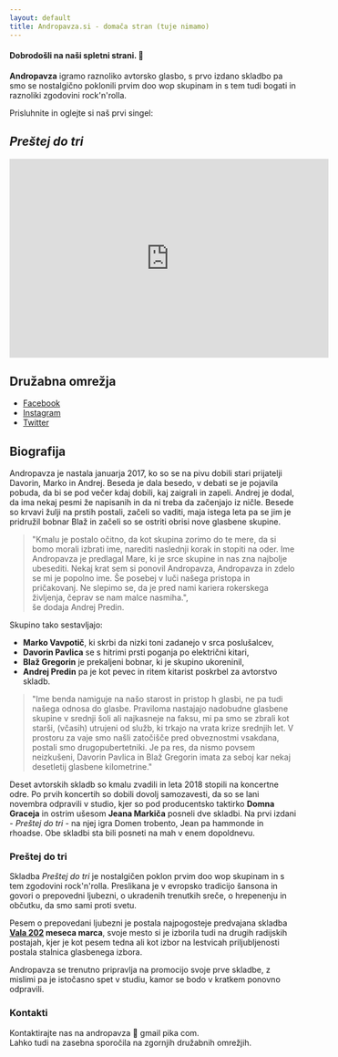 ```yaml
---
layout: default
title: Andropavza.si - domača stran (tuje nimamo)
---
```

#### Dobrodošli na naši spletni strani. 👋

**Andropavza** igramo raznoliko avtorsko glasbo, s prvo izdano skladbo pa smo se nostalgično poklonili prvim doo wop skupinam in s tem tudi bogati in raznoliki zgodovini rock'n'rolla.

Prisluhnite in oglejte si naš prvi singel: 

## _Preštej do tri_

<div class="videoWrapper">
  <!-- Copy & Pasted from YouTube -->
  <iframe width="560" height="349" src="https://www.youtube.com/embed/19wmC91hM6g" frameborder="0" allowfullscreen></iframe>
</div>

## Družabna omrežja

* [Facebook](https://www.facebook.com/andropavza/)
* [Instagram](https://www.instagram.com/andropavza/)
* [Twitter](https://twitter.com/andropavza/)


## Biografija

Andropavza je nastala januarja 2017, ko so se na pivu dobili stari prijatelji Davorin, Marko in Andrej. Beseda je dala besedo, v debati se je pojavila pobuda, da bi se pod večer kdaj dobili, kaj zaigrali in zapeli. Andrej je dodal, da ima nekaj pesmi že napisanih in da ni treba da začenjajo iz ničle. Besede so krvavi žulji na prstih postali, začeli so vaditi, maja istega leta pa se jim je pridružil bobnar Blaž in začeli so se ostriti obrisi nove glasbene skupine.

>"Kmalu je postalo očitno, da kot skupina zorimo do te mere, da si bomo morali izbrati ime, narediti naslednji korak in stopiti na oder. Ime Andropavza je predlagal Mare, ki je srce skupine in nas zna najbolje ubesediti. Nekaj krat sem si ponovil Andropavza, Andropavza in zdelo se mi je popolno ime. Še posebej v luči našega pristopa in pričakovanj. Ne slepimo se, da je pred nami kariera rokerskega življenja, čeprav se nam malce nasmiha.", <br />
še dodaja Andrej Predin.


Skupino tako sestavljajo: 
- **Marko Vavpotič**, ki skrbi da nizki toni zadanejo v srca poslušalcev, 
- **Davorin Pavlica** se s hitrimi prsti poganja po električni kitari, 
- **Blaž Gregorin** je prekaljeni bobnar, ki je skupino ukoreninil, 
- **Andrej Predin** pa je kot pevec in ritem kitarist poskrbel za avtorstvo skladb.

> "Ime benda namiguje na našo starost in pristop h glasbi, ne pa tudi našega odnosa do glasbe. Praviloma nastajajo nadobudne glasbene skupine v srednji šoli ali najkasneje na faksu, mi pa smo se zbrali kot starši, (včasih) utrujeni od služb, ki trkajo na vrata krize srednjih let. V prostoru za vaje smo našli zatočišče pred obveznostmi vsakdana, postali smo drugopubertetniki. Je pa res, da nismo povsem neizkušeni, Davorin Pavlica in Blaž Gregorin imata za seboj kar nekaj desetletij glasbene kilometrine."

Deset avtorskih skladb so kmalu zvadili in leta 2018 stopili na koncertne odre. Po prvih koncertih so dobili dovolj samozavesti, da so se lani novembra odpravili v studio, kjer so pod producentsko taktirko **Domna Graceja** in ostrim ušesom **Jeana Markiča** posneli dve skladbi. Na prvi izdani - _Preštej do tri_ - na njej igra Domen trobento, Jean pa hammonde in rhoadse. Obe skladbi sta bili posneti na mah v enem dopoldnevu. 

### Preštej do tri

Skladba _Preštej do tri_ je nostalgičen poklon prvim doo wop skupinam in s tem zgodovini rock'n'rolla. Preslikana je v evropsko tradicijo šansona in govori o prepovedni ljubezni, o ukradenih trenutkih sreče, o hrepenenju in občutku, da smo sami proti svetu.

Pesem o prepovedani ljubezni je postala najpogosteje predvajana skladba **[Vala 202](https://val202.rtvslo.si/2020/04/top-202-marec/) meseca marca**, svoje mesto si je izborila tudi na drugih radijskih postajah, kjer je kot pesem tedna ali kot izbor na lestvicah priljubljenosti postala stalnica glasbenega izbora.

Andropavza se trenutno pripravlja na promocijo svoje prve skladbe, z mislimi pa je istočasno spet v studiu, kamor se bodo v kratkem ponovno odpravili.

### Kontakti 

Kontaktirajte nas na andropavza 🙉 gmail pika com. <br /> 
Lahko tudi na zasebna sporočila na zgornjih družabnih omrežjih.

